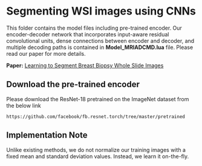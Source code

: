 # Segmenting WSI images using CNNs
This folder contains the model files including pre-trained encoder. Our encoder-decoder network that incorporates input-aware residual convolutional units, dense connections between encoder and decoder, and multiple decoding paths is contained in **Model_MRIADCMD.lua** file. Please read our paper for more details.

**Paper:** [Learning to Segment Breast Biopsy Whole Slide Images](https://arxiv.org/pdf/1709.02554.pdf)


## Download the pre-trained encoder
Please download the ResNet-18 pretrained on the ImageNet dataset from the below link
```
https://github.com/facebook/fb.resnet.torch/tree/master/pretrained
```
## Implementation Note
Unlike existing methods, we do not normalize our training images with a fixed mean and standard deviation values. Instead, we learn it on-the-fly.
